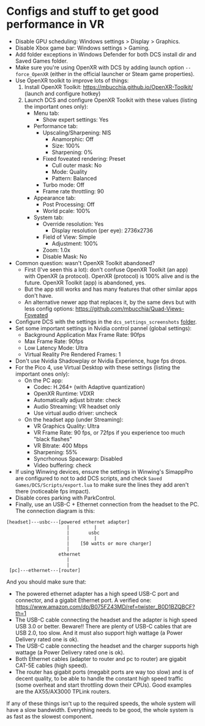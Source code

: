 # Configs and stuff to get good performance in VR

- Disable GPU scheduling: Windows settings > Display > Graphics.
- Disable Xbox game bar: Windows settings > Gaming.
- Add folder exceptions in Windows Defender for both DCS install dir and Saved Games folder.
- Make sure you're using OpenXR with DCS by adding launch option `--force_OpenXR` (either in the official launcher or Steam game properties).
- Use OpenXR toolkit to improve lots of things:
    1. Install OpenXR Toolkit: https://mbucchia.github.io/OpenXR-Toolkit/ (launch and configure hotkey)
    2. Launch DCS and configure OpenXR Toolkit with these values (listing the important ones only):
        - Menu tab:
            - Show expert settings: Yes
        - Performance tab:
            - Upscaling/Sharpening: NIS
                - Anamorphic: Off
                - Size: 100%
                - Sharpening: 0%
            - Fixed foveated rendering: Preset
                - Cull outer mask: No
                - Mode: Quality
                - Pattern: Balanced
            - Turbo mode: Off
            - Frame rate throttling: 90
        - Appearance tab:
            - Post Processing: Off
            - World pcale: 100%
        - System tab:
            - Override resolution: Yes
                - Display resolution (per eye): 2736x2736
            - Field of View: Simple
                - Adjustment: 100%
            - Zoom: 1.0x
            - Disable Mask: No
- Common question: wasn't OpenXR Toolkit abandoned?
    - First (I've seen this a lot): don't confuse OpenXR Toolkit (an app) with OpenXR (a protocol). OpenXR (protocol) is 100% alive and is the future. OpenXR Toolkit (app) is abandoned, yes.
    - But the app still works and has many features that other similar apps don't have.
    - An alternative newer app that replaces it, by the same devs but with less config options: https://github.com/mbucchia/Quad-Views-Foveated 
- Configure DCS with the settings in the `dcs_settings_screenshots` [folder](https://github.com/fisadev/dcs_configs/tree/main/dcs_settings_screenshots).
- Set some important settings in Nvidia control pannel (global settings):
    - Background Application Max Frame Rate: 90fps
    - Max Frame Rate: 90fps
    - Low Latency Mode: Ultra
    - Virtual Reality Pre Rendered Frames: 1
- Don't use Nvidia Shadowplay or Nvidia Experience, huge fps drops.
- For the Pico 4, use Virtual Desktop with these settings (listing the important ones only):
    - On the PC app: 
        - Codec: H.264+ (with Adaptive quantization)
        - OpenXR Runtime: VDXR
        - Automatically adjust bitrate: check
        - Audio Streaming: VR headset only
        - Use virtual audio driver: uncheck
    - On the headset app (under Streaming): 
        - VR Graphics Quality: Ultra
        - VR Frame Rate: 90 fps, or 72fps if you experience too much "black flashes"
        - VR Bitrate: 400 Mbps
        - Sharpening: 55%
        - Syncrhonous Spacewarp: Disabled
        - Video buffering: check
- If using Winwing devices, ensure the settings in Winwing's SimappPro are configured to not to add DCS scripts, and check `Saved Games/DCS/Scripts/export.lua` to make sure the lines they add aren't there (noticeable fps impact).
- Disable cores parking with ParkControl.
- Finally, use an USB-C + Ethernet connection from the headset to the PC. The connection diagram is this:

```
[headset]---usbc---[powered ethernet adapter] 
                      |         |
                      |       usbc
                      |         |
                      |    [50 watts or more charger]
                      |
                   ethernet
                      |
                      |
 [pc]---ethernet---[router]
```
And you should make sure that:
- The powered ethernet adapter has a high speed USB-C port and connector, and a gigabit Ethernet port. A verified one: https://www.amazon.com/dp/B075FZ43MD/ref=twister_B0D1BZQBCF?th=1
- The USB-C cable connecting the headset and the adapter is high speed USB 3.0 or better. Beware!! There are plenty of USB-C cables that are USB 2.0, too slow. And it must also support high wattage (a Power Delivery rated one is ok).
- The USB-C cable connecting the headset and the charger supports high wattage (a Power Delivery rated one is ok).
- Both Ethernet cables (adapter to router and pc to router) are gigabit CAT-5E cables (high speed).
- The router has gigabit ports (megabit ports are way too slow) and is of decent quality, to be able to handle the constant high speed traffic (some overheat and start throttling down their CPUs). Good examples are the AX55/AX3000 TPLink routers.

If any of these things isn't up to the required speeds, the whole system will have a slow bandwidth. Everything needs to be good, the whole system is as fast as the slowest component.
